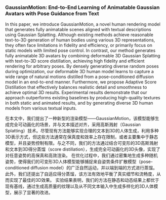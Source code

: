 ### GaussianMotion: End-to-End Learning of Animatable Gaussian Avatars with Pose Guidance from Text

In this paper, we introduce GaussianMotion, a novel human rendering model that generates fully animatable scenes aligned with textual descriptions using Gaussian Splatting. Although existing methods achieve reasonable text-to-3D generation of human bodies using various 3D representations, they often face limitations in fidelity and efficiency, or primarily focus on static models with limited pose control. In contrast, our method generates fully animatable 3D avatars by combining deformable 3D Gaussian Splatting with text-to-3D score distillation, achieving high fidelity and efficient rendering for arbitrary poses. By densely generating diverse random poses during optimization, our deformable 3D human model learns to capture a wide range of natural motions distilled from a pose-conditioned diffusion model in an end-to-end manner. Furthermore, we propose Adaptive Score Distillation that effectively balances realistic detail and smoothness to achieve optimal 3D results. Experimental results demonstrate that our approach outperforms existing baselines by producing high-quality textures in both static and animated results, and by generating diverse 3D human models from various textual inputs.

在本文中，我们提出了一种新型的渲染模型——GaussianMotion，该模型能够生成完全可动画化的场景，并与文本描述对齐，采用高斯溅射（Gaussian Splatting）技术。尽管现有方法能够实现合理的文本到3D的人体生成，利用多种3D表示方式，但这些方法通常在保真度和效率上存在限制，或者主要集中于静态模型，并且姿势控制有限。与之不同，我们的方法通过结合可变形的3D高斯溅射和文本到3D得分蒸馏（score distillation），生成完全可动画化的3D头像，实现了对任意姿势的高保真和高效渲染。
在优化过程中，我们通过密集地生成多种随机姿势，使得我们的可变形3D人体模型能够捕捉来自姿势条件扩散模型（pose-conditioned diffusion model）的广泛自然运动，并以端到端的方式进行蒸馏。此外，我们还提出了自适应得分蒸馏，该方法有效地平衡了真实细节和流畅度，从而实现了最佳的3D效果。
实验结果表明，我们的方法在静态和动态结果上都优于现有基线，通过生成高质量的纹理以及从不同文本输入中生成多样化的3D人体模型，展示了显著的改进。
